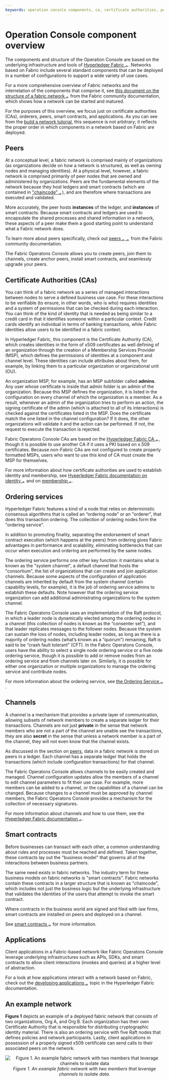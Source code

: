 ```yaml
---
keywords: operation console components, ca, certificate authorities, peer, ordering service, orderer, channel, smart contract, applications
---
```


# Operation Console component overview

The components and structure of the Operation Console are based on the underlying infrastructure and tools of <a href="https://hyperledger-fabric.readthedocs.io/en/latest/" target="_blank">Hyperledger Fabric <img src="images/external.png" width="10" alt="external" valign="middle"></a>. Networks based on Fabric include several standard components that can be deployed in a number of configurations to support a wide variety of use cases.

For a more comprehensive overview of Fabric networks and the interrelation of the components that comprise it, see <a href="https://hyperledger-fabric.readthedocs.io/en/latest/network/network.html" target="_blank">this document on the structure of a fabric network <img src="images/external.png" width="10" alt="external" valign="middle"></a> from the Fabric community documentation, which shows how a network can be started and matured.

For the purposes of this overview, we focus just on certificate authorities (CAs), orderers, peers, smart contracts, and applications. As you can see from the [build a network tutorial](console-build-network), this sequence is not arbitrary; it reflects the proper order in which components in a network based on Fabric are deployed.

## Peers

At a conceptual level, a fabric network is comprised mainly of organizations (as organizations decide on how a network is structured, as well as owning nodes and managing identities). At a physical level, however, a fabric network is comprised primarily of peer nodes that are owned and administered by organizations. Peers are the fundamental elements of the network because they host ledgers and smart contracts (which are contained in <a href="https://hyperledger-fabric.readthedocs.io/en/latest/developapps/chaincodenamespace.html" target="_blank">"chaincode" <img src="images/external.png" width="10" alt="external" valign="middle"></a>), and are therefore where transactions are executed and validated.

More accurately, the peer hosts **instances** of the ledger, and **instances** of smart contracts. Because smart contracts and ledgers are used to encapsulate the shared processes and shared information in a network, these aspects of a peer make them a good starting point to understand what a Fabric network does.

To learn more about peers specifically, check out <a href="https://hyperledger-fabric.readthedocs.io/en/latest/peers/peers.html" target="_blank">peers <img src="images/external.png" width="10" alt="external" valign="middle"> <img src="images/external.png" width="10" alt="external" valign="middle"></a> from the Fabric community documentation.

The Fabric Operatons Console allows you to create peers, join them to channels, create anchor peers, install smart contracts, and seamlessly upgrade your peers.

## Certificate Authorities (CAs)

You can think of a fabric network as a series of managed interactions between nodes to serve a defined business use case. For these interactions to be verifiable (to ensure, in other words, who is who) requires identities and a system of permissions that can be checked during each interaction. You can think of the kind of identity that is needed as being similar to a credit card in that it identifies someone within a particular context. Credit cards identify an individual in terms of banking transactions, while Fabric identities allow users to be identified in a fabric context.

In Hyperledger Fabric, this component is the Certificate Authority (CA), which creates identities in the form of x509 certificates as well defining of an organization through the creation of a Membership Services Provider (MSP), which defines the permissions of identities at a component and channel level. These identities can include attributes about them, for example, by linking them to a particular organization or organizational unit (OU).

An organization MSP, for example, has an MSP subfolder called **admins**. Any user whose certificate is inside that admin folder is an admin of the organization. Because this MSP defines the organization, it is listed in the configuration on every channel of which the organization is a member. As a result, whenever an admin of the organization tries to perform an action, the signing certificate of the admin (which is attached to all of its interactions) is checked against the certificates listed in the MSP. Does the certificate match the one listed in the channel configuration? If it does, the other organizations will validate it and the action can be performed. If not, the request to execute the transaction is rejected.

Fabric Operatons Console CAs are based on the <a href="https://hyperledger-fabric-ca.readthedocs.io/en/release-1.4/" target="_blank">Hyperledger Fabric CA <img src="images/external.png" width="10" alt="external" valign="middle"></a>, though it is possible to use another CA if it uses a PKI based on x.509 certificates. Because non-Fabric CAs are not configured to create properly formatted MSPs, users who want to use this kind of CA must create the MSP for themselves.

For more information about how certificate authorities are used to establish identity and membership, see <a href="https://hyperledger-fabric.readthedocs.io/en/latest/identity/identity.html" target="_blank">Hyperledger Fabric documentation on identity <img src="images/external.png" width="10" alt="external" valign="middle"></a> and on <a href="https://hyperledger-fabric.readthedocs.io/en/latest/membership/membership.html" target="_blank">membership <img src="images/external.png" width="10" alt="external" valign="middle"></a>.

## Ordering services

Hyperledger Fabric features a kind of a node that relies on deterministic consensus algorithms that is called an “ordering node” or an "orderer", that does this transaction ordering. The collection of ordering nodes form the "ordering service".

In addition to promoting finality, separating the endorsement of smart contract execution (which happens at the peers) from ordering gives Fabric advantages in performance and scalability, eliminating bottlenecks that can occur when execution and ordering are performed by the same nodes.

The ordering service performs one other key function: it maintains what is known as the "system channel", a default channel that hosts the "consortium", the list of organizations that can create and join application channels. Because some aspects of the configuration of application channels are inherited by default from the system channel (certain capability levels, for example), it is the job of ordering service admins to establish these defaults. Note however that the ordering service organization can add additional administrating organizations to the system channel.

The Fabric Operatons Console uses an implementation of the Raft protocol, in which a leader node is dynamically elected among the ordering nodes in a channel (this collection of nodes is known as the “consenter set”), and that leader replicates messages to the follower nodes. Because the system can sustain the loss of nodes, including leader nodes, as long as there is a majority of ordering nodes (what’s known as a “quorum”) remaining, Raft is said to be “crash fault tolerant” (CFT). In the Fabric Operatons Console, users have the ability to select a single node ordering service or a five node ordering service, though it is possible to add or remove nodes from an ordering service and from channels later on. Similarly, it is possible for either one organization or multiple organizations to manage the ordering service and contribute nodes.

For more information about the ordering service, see <a href="https://hyperledger-fabric.readthedocs.io/en/latest/orderer/ordering_service.html" target="_blank">the Ordering Service <img src="images/external.png" width="10" alt="external" valign="middle"></a>.

## Channels

A channel is a mechanism that provides a private layer of communication, allowing subsets of network members to create a separate ledger for their transactions. Channels are not just **private** in the sense that network members who are not a part of the channel are unable see the transactions, they are also **secret** in the sense that unless a network member is a part of the channel, they will not even know that the channel exists.

As discussed in the section on [peers](#peers), data in a fabric network is stored on peers in a ledger. Each channel has a separate ledger that holds the transactions (which include configuration transactions) for that channel.

The Fabric Operatons Console allows channels to be easily created and managed. Channel configuration updates allow the members of a channel to edit channel parameters to fit their use case. For example, more members can be added to a channel, or the capabilities of a channel can be changed. Because changes to a channel must be approved by channel members, the Fabric Operatons Console provides a mechanism for the collection of necessary signatures.

For more information about channels and how to use them, see the <a href="https://hyperledger-fabric.readthedocs.io/en/latest/channels.html" target="_blank">Hyperledger Fabric documentation <img src="images/external.png" width="10" alt="external" valign="middle"></a>.

## Smart contracts

Before businesses can transact with each other, a common understanding about rules and processes must be reached and defined. Taken together, these contracts lay out the "business model" that governs all of the interactions between business partners.

The same need exists in fabric networks. The industry term for these business models on fabric networks is "smart contracts". Fabric networks contain these contracts in a larger structure that is known as "chaincode", which includes not just the business logic but the underlying infrastructure that validates the identities of the users that attempt to invoke the smart contract.

Where contracts in the business world are signed and filed with law firms, smart contracts are installed on peers and deployed on a channel.

See <a href="https://hyperledger-fabric.readthedocs.io/en/latest/smartcontract/smartcontract.html" target="_blank">smart contracts <img src="images/external.png" width="10" alt="external" valign="middle"></a> for more information.

## Applications

Client applications in a Fabric-based network like Fabric Operatons Console leverage underlying infrastructures such as APIs, SDKs, and smart contracts to allow client interactions (invokes and queries) at a higher level of abstraction.

For a look at how applications interact with a network based on Fabric, check out the <a href="https://hyperledger-fabric.readthedocs.io/en/latest/developapps/developing_applications.html" target="_blank">developing applications <img src="images/external.png" width="10" alt="external" valign="middle"></a> topic in the Hyperledger Fabric documentation. 

## An example network

**Figure 1** depicts an example of a deployed fabric network that consists of two organizations, Org A, and Org B. Each organization has their own Certificate Authority that is responsible for distributing cryptographic identity material. There is also an ordering service with five Raft nodes that defines policies and network participants. Lastly, client applications in possession of a properly signed x509 certificate can send calls to their associated peers on the network.

<p style="text-align:center"><img src ="images/console_network_2-01.png" alt="Figure 1. An example fabric network with two members that leverage channels to isolate data" align="center"><br><em>Figure 1. An example fabric network with two members that leverage channels to isolate data.</em></p>